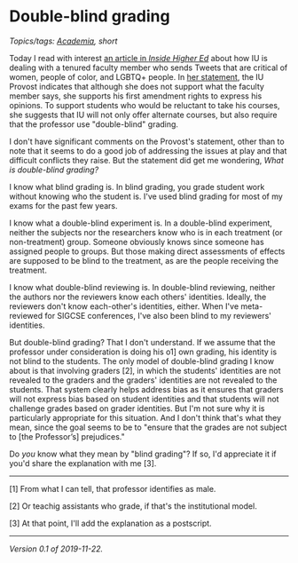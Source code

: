 Double-blind grading
====================

*Topics/tags: [Academia](index-academia), short*

Today I read with interest [an article in _Inside Higher
Ed_](https://www.insidehighered.com/news/2019/11/22/indiana-university-condemns-professors-racist-and-misogynistic-tweets-strongest)
about how IU is dealing with a tenured faculty member who sends
Tweets that are critical of women, people of color, and LGBTQ+
people.  In [her statement](https://provost.indiana.edu/statements/index.html), 
the IU Provost indicates that although she does not support what the
faculty member says, she supports his first amendment rights to express
his opinions.  To support students who would be reluctant to take his
courses, she suggests that IU will not only offer alternate courses,
but also require that the professor use "double-blind" grading.

I don't have significant comments on the Provost's statement, other
than to note that it seems to do a good job of addressing the issues
at play and that difficult conflicts they raise.   But the statement
did get me wondering, _What is double-blind grading?_

I know what blind grading is.  In blind grading, you grade student work
without knowing who the student is.  I've used blind grading for most of
my exams for the past few years.  

I know what a double-blind experiment is.  In a double-blind
experiment, neither the subjects nor the researchers know who is
in each treatment (or non-treatment) group.  Someone obviously
knows since someone has assigned people to groups.  But those
making direct assessments of effects are supposed to be blind
to the treatment, as are the people receiving the treatment.

I know what double-blind reviewing is.  In double-blind reviewing,
neither the authors nor the reviewers know each others' identities.
Ideally, the reviewers don't know each-other's identities, either.
When I've meta-reviewed for SIGCSE conferences, I've also been
blind to my reviewers' identities.

But double-blind grading?  That I don't understand.  If we assume
that the professor under consideration is doing his o1] own grading,
his identity is not blind to the students.  The only model of
double-blind grading I know about is that involving graders [2],
in which the students' identities are not revealed to the graders
and the graders' identities are not revealed to the students.  That
system clearly helps address bias as it ensures that graders will
not express bias based on student identities and that students will
not challenge grades based on grader identities.  But I'm not sure
why it is particularly appropriate for this situation.  And I don't
think that's what they mean, since the goal seems to be to "ensure
that the grades are not subject to [the Professor’s] prejudices."

Do *you* know what they mean by "blind grading"?  If so, I'd appreciate
it if you'd share the explanation with me [3].

---

[1] From what I can tell, that professor identifies as male.

[2] Or teachig assistants who grade, if that's the institutional
model.

[3] At that point, I'll add the explanation as a postscript.

---

*Version 0.1 of 2019-11-22.*
